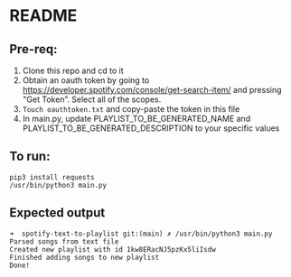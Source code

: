 # README

## Pre-req:
1. Clone this repo and cd to it
2. Obtain an oauth token by going to https://developer.spotify.com/console/get-search-item/ and pressing "Get Token”. Select all of the scopes.
3. `Touch oauthtoken.txt` and copy-paste the token in this file
4. In main.py, update PLAYLIST_TO_BE_GENERATED_NAME and PLAYLIST_TO_BE_GENERATED_DESCRIPTION to your specific values


## To run:
```
pip3 install requests
/usr/bin/python3 main.py
```

## Expected output
```
➜  spotify-text-to-playlist git:(main) ✗ /usr/bin/python3 main.py
Parsed songs from text file
Created new playlist with id 1kw8ERacNJ5pzKx5liIsdw
Finished adding songs to new playlist
Done!
```
